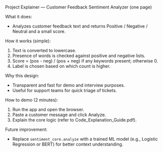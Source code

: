 Project Explainer — Customer Feedback Sentiment Analyzer (one page)

What it does:
- Analyzes customer feedback text and returns Positive / Negative / Neutral and a small score.

How it works (simple):
1. Text is converted to lowercase.
2. Presence of words is checked against positive and negative lists.
3. Score = (pos - neg) / (pos + neg) if any keywords present; otherwise 0.
4. Label is chosen based on which count is higher.

Why this design:
- Transparent and fast for demo and interview purposes.
- Useful for support teams for quick triage of tickets.

How to demo (2 minutes):
1. Run the app and open the browser.
2. Paste a customer message and click Analyze.
3. Explain the core logic (refer to Code_Explanation_Guide.pdf).

Future improvement:
- Replace `sentiment_core.analyze` with a trained ML model (e.g., Logistic Regression or BERT) for better context understanding.
